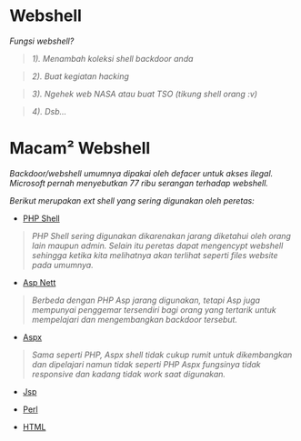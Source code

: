 Webshell
========
_Fungsi webshell?_

> _1). Menambah koleksi shell backdoor anda_

> _2). Buat kegiatan hacking_

> _3). Ngehek web NASA atau buat TSO (tikung shell orang :v)_

> _4). Dsb..._

Macam² Webshell
===============
_Backdoor/webshell umumnya dipakai oleh defacer untuk akses ilegal. Microsoft pernah menyebutkan 77 ribu serangan terhadap webshell._

_Berikut merupakan ext shell yang sering digunakan oleh peretas:_
- [PHP Shell](#404)
> *PHP Shell sering digunakan dikarenakan jarang diketahui oleh orang lain maupun admin. Selain itu peretas dapat mengencypt webshell sehingga ketika kita melihatnya akan terlihat seperti files website pada umumnya.*

  - [Asp Nett](#404)
> *Berbeda dengan PHP Asp jarang digunakan, tetapi Asp juga mempunyai penggemar tersendiri bagi orang yang tertarik untuk mempelajari dan mengembangkan backdoor tersebut.*

  - [Aspx](#404)
> *Sama seperti PHP, Aspx shell tidak cukup rumit untuk dikembangkan dan dipelajari namun tidak seperti PHP Aspx fungsinya tidak responsive dan kadang tidak work saat digunakan.*

  - [Jsp](#404)

  - [Perl](#404)

  - [HTML](#404)
  

